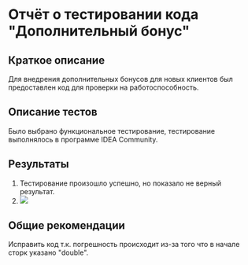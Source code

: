 # Отчёт о тестировании кода "Дополнительный бонус"

## Краткое описание

Для внедрения дополнительных бонусов для новых клиентов был предоставлен код для проверки на работоспособность.

## Описание тестов

Было выбрано функциональное тестирование, тестирование выполнялось в программе IDEA Community.

## Результаты

1. Тестирование произошло успешно, но показало не верный результат.
2. ![](https://a.radikal.ru/a25/2004/33/184212dfe12b.png) 

## Общие рекомендации

Исправить код т.к. погрешность происходит из-за того что в начале сторк указано "double".
